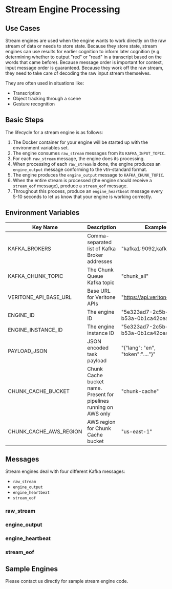 # Stream Engine Processing

[](_overview.md ':include')

## Use Cases

Stream engines are used when the engine wants to work directly on the raw stream of data or needs to store state.
Because they store state, stream engines can use results for earlier cognition to inform later cognition
(e.g. determining whether to output "red" or "read" in a transcript based on the words that came before).
Because message order is important for context, input message order is guaranteed.
Because they work off the raw stream, they need to take care of decoding the raw input stream themselves.

They are often used in situations like:

- Transcription
- Object tracking through a scene
- Gesture recognition

## Basic Steps

The lifecycle for a stream engine is as follows:

1. The Docker container for your engine will be started up with the environment variables set.
1. The engine consumes `raw_stream` messages from its `KAFKA_INPUT_TOPIC`.
1. For each `raw_stream` message, the engine does its processing.
1. When processing of each `raw_stream` is done, the engine produces an `engine_output` message conforming to the vtn-standard format. <!-- TODO: Link to vtn-standard format -->
1. The engine produces the `engine_output` message to `KAFKA_CHUNK_TOPIC`.
1. When the entire stream is processed (the engine should receive a `stream_eof` message), produce a `stream_eof` message.
1. Throughout this process, produce an `engine_heartbeat` message every 5-10 seconds to let us know that your engine is working correctly.

## Environment Variables

| Key Name | Description | Example |
| -------- | ----------- | ------- |
| KAFKA_BROKERS | Comma-separated list of Kafka Broker addresses | "kafka1:9092,kafka2:9092" |
| KAFKA_CHUNK_TOPIC | The Chunk Queue Kafka topic | "chunk_all" |
| VERITONE_API_BASE_URL | Base URL for Veritone APIs | "https://api.veritone.com" |
| ENGINE_ID | The engine ID | "5e323ad7-2c5b-48f6-b53a-0b1ca42ceab3"
| ENGINE_INSTANCE_ID | The engine instance ID | "5e323ad7-2c5b-48f6-b53a-0b1ca42ceab3_1" |
| PAYLOAD_JSON | JSON encoded task payload | "{\"lang\": \"en\", \"token\":\"....\"}" |
| CHUNK_CACHE_BUCKET | Chunk Cache bucket name. Present for pipelines running on AWS only | "chunk-cache" |
| CHUNK_CACHE_AWS_REGION | AWS region for Chunk Cache bucket | "us-east-1"|

## Messages

Stream engines deal with four different Kafka messages:

- `raw_stream`
- `engine_output`
- `engine_heartbeat`
- `stream_eof`

### raw_stream

[](../_messages/raw_stream.md ':include')

### engine_output

[](../_messages/engine_output.md ':include')

### engine_heartbeat

[](../_messages/engine_heartbeat.md ':include')

### stream_eof

[](../_messages/stream_eof.md ':include')

## Sample Engines

Please contact us directly for sample stream engine code.
